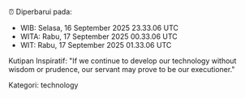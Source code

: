 ⏰ Diperbarui pada:
- WIB: Selasa, 16 September 2025 23.33.06 UTC
- WITA: Rabu, 17 September 2025 00.33.06 UTC
- WIT: Rabu, 17 September 2025 01.33.06 UTC

Kutipan Inspiratif:
"If we continue to develop our technology without wisdom or prudence, our servant may prove to be our executioner."


Kategori: technology

